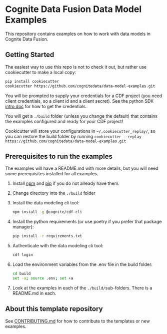# Cognite Data Fusion Data Model Examples

This repository contains examples on how to work with data models in Cognite Data Fusion.

## Getting Started

The easiest way to use this repo is not to check it out, but rather use cookiecutter to make a local copy:

```bash
pip install cookiecutter
cookiecutter https://github.com/cognitedata/data-model-examples.git
```

You will be prompted to supply your credentials for a CDF project (you need client credentials, so a client
id and a client secret). See the python SDK [intro doc](https://docs.cognite.com/dev/guides/sdk/python/python_auth_oidc/) for how to get the credentials.

You will get a `./build` folder (unless you change the default) that contains the examples configured and ready
for your CDF project!

Cookicutter will store your configurations in `~/.cookiecutter_replay/`, so you can restore the build folder
by running `cookiecutter --replay https://github.com/cognitedata/data-model-examples.git`

## Prerequisites to run the examples

The examples will have a README.md with more details, but you will need some prerequisites installed for all
examples.

1. Install [npm](https://docs.npmjs.com/downloading-and-installing-node-js-and-npm) and
    [pip](https://packaging.python.org/en/latest/tutorials/installing-packages/) if you do not already have them.

2. Change directory into the `./build` folder

3. Install the data modeling cli tool:

    ```bash
    npm install -g @cognite/cdf-cli
    ```

4. Install the python requirements (or use poetry if you prefer that package manager):

    ```bash
    pip install -r requirements.txt
    ```

5. Authenticate with the data modeling cli tool:

    ```bash
    cdf login
    ```

6. Load the environment variables from the .env file in the build folder:

    ```bash
    cd build
    set -a; source .env; set +a
    ```

7. Look at the examples in each of the `./build/`sub-folders. There is a README.md in each.

## About this template repository

See [CONTRIBUTING.md](./CONTRIBUTING.md) for how to contribute to the templates or new examples.
